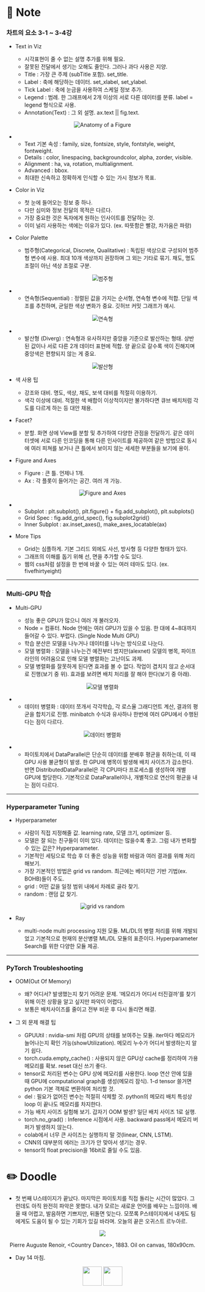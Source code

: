 # 📙 Note

### 차트의 요소 3-1 ~ 3-4강

- Text in Viz

  - 시각표현이 줄 수 없는 설명 추가를 위해 필요.
  - 잘못된 전달에서 생기는 오해도 줄인다. 그러나 과다 사용은 지양.
  - Title : 가장 큰 주제 (subTitle 포함). set_title.
  - Label : 축에 해당하는 데이터. set_xlabel, set_ylabel.
  - Tick Label : 축에 눈금을 사용하여 스케일 정보 추가.
  - Legend : 범례. 한 그래프에서 2개 이상의 서로 다른 데이터를 분류. label = legend 형식으로 사용.
  - Annotation(Text) : 그 외 설명. ax.text || fig.text.
<p align="center"><img src="https://github.com/iamtrueline/Boostcamp_AI_Tech_Note/blob/main/images/day14_img00.PNG" alt="Anatomy of a Figure"></p>

-
  - Text 기본 속성 : family, size, fontsize, style, fontstyle, weight, fontweight.
  - Details : color, linespacing, backgroundcolor, alpha, zorder, visible.
  - Alignment : ha, va, rotation, multialignment.
  - Advanced : bbox.
  - 최대한 신속하고 정확하게 인식할 수 있는 가시 정보가 목표.

- Color in Viz

  - 첫 눈에 들어오는 정보 중 하나.
  - 다만 심미와 정보 전달의 목적은 다르다.
  - 가장 중요한 것은 독자에게 원하는 인사이트를 전달하는 것.
  - 이미 널리 사용하는 색에는 이유가 있다. (ex. 따뜻함은 빨강, 차가움은 파랑)

- Color Palette

  - 범주형(Categorical, Discrete, Qualitative) : 독립된 색상으로 구성되어 범주형 변수에 사용. 최대 10개 색상까지 권장하며 그 외는 기타로 묶기. 채도, 명도 조절이 아닌 색상 조절로 구분.
<p align="center"><img src="https://github.com/iamtrueline/Boostcamp_AI_Tech_Note/blob/main/images/day14_img01.PNG" alt="범주형"></p>

-
  - 연속형(Sequential) : 정렬된 값을 가지는 순서형, 연속형 변수에 적합. 단일 색조를 추천하며, 균일한 색상 변화가 중요. 깃허브 커밋 그래프가 예시.
<p align="center"><img src="https://github.com/iamtrueline/Boostcamp_AI_Tech_Note/blob/main/images/day14_img02.PNG" alt="연속형"></p>

-
  - 발산형 (Diverg) : 연속형과 유사하지만 중앙을 기준으로 발산하는 형태. 상반된 값이나 서로 다른 2개 데이터 표현에 적합. 양 끝으로 갈수록 색이 진해지며 중앙색은 편향되지 않는 게 중요.
<p align="center"><img src="https://github.com/iamtrueline/Boostcamp_AI_Tech_Note/blob/main/images/day14_img03.PNG" alt="발산형"></p>

- 색 사용 팁

  - 강조와 대비. 명도, 색상, 채도, 보색 대비를 적절히 이용하기.
  - 색각 이상에 대비. 적절한 색 배합이 이상적이지만 불가하다면 큐브 배치처럼 각도를 다르게 하는 등 대안 채용.

- Facet?

  - 분할. 화면 상에 View를 분할 및 추가하여 다양한 관점을 전달하기. 같은 데이터셋에 서로 다른 인코딩을 통해 다른 인사이트를 제공하여 같은 방법으로 동시에 여러 피쳐를 보거나 큰 틀에서 보이지 않는 세세한 부분들을 보기에 용이.

- Figure and Axes

  - Figure : 큰 틀. 언제나 1개.
  - Ax : 각 플롯이 들어가는 공간. 여러 개 가능.
<p align="center"><img src="https://github.com/iamtrueline/Boostcamp_AI_Tech_Note/blob/main/images/day14_img04.PNG" alt="Figure and Axes"></p>

-
  - Subplot : plt.subplot(), plt.figure() + fig.add_subplot(), plt.subplots()
  - Grid Spec : fig.add_grid_spec(), fig.subplot2grid()
  - Inner Subplot : ax.inset_axes(), make_axes_locatable(ax)

- More Tips

  - Grid는 심플하게. 기본 그리드 외에도 사선, 방사형 등 다양한 형태가 있다.
  - 그래프의 이해를 돕기 위해 선, 면을 추가할 수도 있다.
  - 웹의 css처럼 설정을 한 번에 바꿀 수 있는 여러 테마도 있다. (ex. fivefhirtyeight)

---

### Multi-GPU 학습

- Multi-GPU

  - 성능 좋은 GPU가 많으니 여러 개 불러오자.
  - Node = 컴퓨터. Node 안에는 여러 GPU가 있을 수 있음. 한 대에 4~8대까지 들어갈 수 있다. 부럽다. (Single Node Multi GPU)
  - 학습 분산은 모델을 나누거나 데이터를 나누는 방식으로 나눈다.
  - 모델 병렬화 : 모델을 나누는건 예전부터 썼지만(alexnet) 모델의 병목, 파이프라인의 어려움으로 인해 모델 병렬화는 고난이도 과제.
  - 모델 병렬화를 잘못하게 된다면 효과를 볼 수 없다. 작업이 겹치지 않고 순서대로 진행(보기 중 위). 효과를 보려면 배치 처리를 잘 해야 한다(보기 중 아래).
<p align="center"><img src="https://github.com/iamtrueline/Boostcamp_AI_Tech_Note/blob/main/images/day14_img05.PNG" alt="모델 병렬화"></p>

-
  - 데이터 병렬화 : 데이터 쪼개서 각각학습, 각 로스율 그래디언트 계산, 결과의 평균을 합치기로 진행. minibatch 수식과 유사하나 한번에 여러 GPU에서 수행된다는 점이 다르다.
<p align="center"><img src="https://github.com/iamtrueline/Boostcamp_AI_Tech_Note/blob/main/images/day14_img06.PNG" alt="데이터 병렬화"></p>

-
  - 파이토치에서 DataParallel은 단순히 데이터를 분배후 평균을 취하는데, 이 때 GPU 사용 불균형이 발생. 한 GPU에 병목이 발생해 배치 사이즈가 감소한다. 반면 DistributedDataParallel은 각 CPU마다 프로세스를 생성하여 개별 GPU에 할당한다. 기본적으로 DataParallel이나, 개별적으로 연산의 평균을 내는 점이 다르다.

---

### Hyperparameter Tuning

- Hyperparameter

  - 사람이 직접 지정해줄 값. learning rate, 모델 크기, optimizer 등.
  - 모델은 잘 되는 친구들이 이미 있다. 데이터는 많을수록 좋고. 그럼 내가 변화할 수 있는 값은? Hyperparameter.
  - 기본적인 세팅으로 학습 후 더 좋은 성능을 위함 바람과 여러 결과를 위해 처리해보기.
  - 가장 기본적인 방법은 grid vs random. 최근에는 베이지안 기반 기법(ex. BOHB)들이 주도.
  - grid : 어떤 값을 일정 범위 내에서 차례로 골라 찾기.
  - random : 랜덤 값 찾기.
<p align="center"><img src="https://github.com/iamtrueline/Boostcamp_AI_Tech_Note/blob/main/images/day14_img07.PNG" alt="grid vs random"></p>

- Ray

  - multi-node multi processing 지원 모듈. ML/DL의 병렬 처리를 위해 개발되었고 기본적으로 현재의 분산병렬 ML/DL 모듈의 표준이다. Hyperparameter Search를 위한 다양한 모듈 제공.

---

### PyTorch Troubleshooting

- OOM(Out Of Memory)

  - 왜? 어디서? 발생했는지 찾기 어려운 문제. '메모리가 어디서 터진걸까'를 찾기 위해 이전 상황을 알고 싶지만 파악이 어렵다.
  - 보통은 배치사이즈를 줄이고 전부 비운 후 다시 돌리면 해결.

- 그 외 문제 해결 팁

  - GPUUtil : nvidia-smi 처럼 GPU의 상태를 보여주는 모듈. iter마다 메모리가 늘어나는지 확인 가능(showUtilization). 메모리 누수가 어디서 발생하는지 알기 쉽다.
  - torch.cuda.empty_cache() : 사용되지 않은 GPU상 cache를 정리하여 가용 메모리를 확보. reset 대신 쓰기 좋다.
  - tensor로 처리된 변수는 GPU 상에 메모리를 사용한다. loop 연산 안에 있을 때 GPU에 computational graph를 생성(메모리 잠식). 1-d tensor 쓸거면 python 기본 객체로 변환하여 처리할 것.
  - del : 필요가 없어진 변수는 적절히 삭제할 것. python의 메모리 배치 특성상 loop 이 끝나도 메모리를 차지한다.
  - 가능 배치 사이즈 실험해 보기. 갑자기 OOM 발생? 일단 배치 사이즈 1로 실행.
  - torch.no_grad() : Inference 시점에서 사용. backward pass에서 메모리 버퍼가 발생하지 않는다.
  - colab에서 너무 큰 사이즈는 실행하지 말 것(linear, CNN, LSTM).
  - CNN의 대부분의 에러는 크기가 안 맞아서 생기는 경우.
  - tensor의 float precision을 16bit로 줄일 수도 있음.

# ✏️ Doodle

- 첫 번째 U스테이지가 끝났다. 마지막은 파이토치를 직접 돌리는 시간이 많았다. 그런데도 아직 완전히 파악은 못했다. 내가 모르는 새로운 언어를 배우는 느낌이야. 배울 때 어렵고, 발음하면 기쁘지만, 뒤돌면 잊는다. 모쪼록 P스테이지에서 내게도 팀에게도 도움이 될 수 있는 기회가 있길 바라며. 오늘의 끝은 오귀스트 르누아르.
<p align="center"><img src="https://github.com/iamtrueline/Boostcamp_AI_Tech_Note/blob/main/images/Pierre_Auguste_Renoir_1883_Country_Dance.jpg"></p>
<p align="center">Pierre Auguste Renoir, &ltCountry Dance&gt, 1883. Oil on canvas, 180x90cm.</p>

- Day 14 마침.

[<p align="center"><img src = "https://github.com/iamtrueline/Boostcamp_AI_Tech_Note/blob/main/images/back.png" width ="50px" />](https://github.com/iamtrueline/Boostcamp_AI_Tech_Note/blob/main/LEVEL1_U_3/Day13/Note.md "Day13 Note")   [<img src = "https://github.com/iamtrueline/Boostcamp_AI_Tech_Note/blob/main/images/next.png" width ="50px" /></p>](https://github.com/iamtrueline/Boostcamp_AI_Tech_Note/blob/main/LEVEL1_P_1/Day15/Note.md "Day15 Note")
